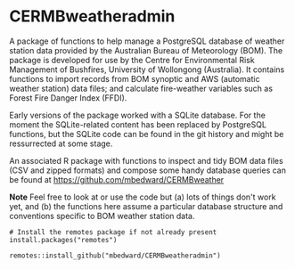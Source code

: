 # CERMBweatheradmin

A package of functions to help manage a PostgreSQL database of weather station
data provided by the Australian Bureau of Meteorology (BOM). The package is 
developed for use by the Centre for Environmental Risk Management of Bushfires,
University of Wollongong (Australia). It contains functions to import records
from BOM synoptic and AWS (automatic weather station) data files; and calculate
fire-weather variables such as Forest Fire Danger Index (FFDI).

Early versions of the package worked with a SQLite database. For the moment the
SQLite-related content has been replaced by PostgreSQL functions, but the SQLite
code can be found in the git history and might be ressurrected at some stage.

An associated R package with functions to inspect and tidy BOM data files (CSV and 
zipped formats) and compose some handy database queries can be found at 
https://github.com/mbedward/CERMBweather

**Note** Feel free to look at or use the code but (a) lots of things don't
work yet, and (b) the functions here assume a particular database
structure and conventions specific to BOM weather station data.

```
# Install the remotes package if not already present
install.packages("remotes")

remotes::install_github("mbedward/CERMBweatheradmin")

```
